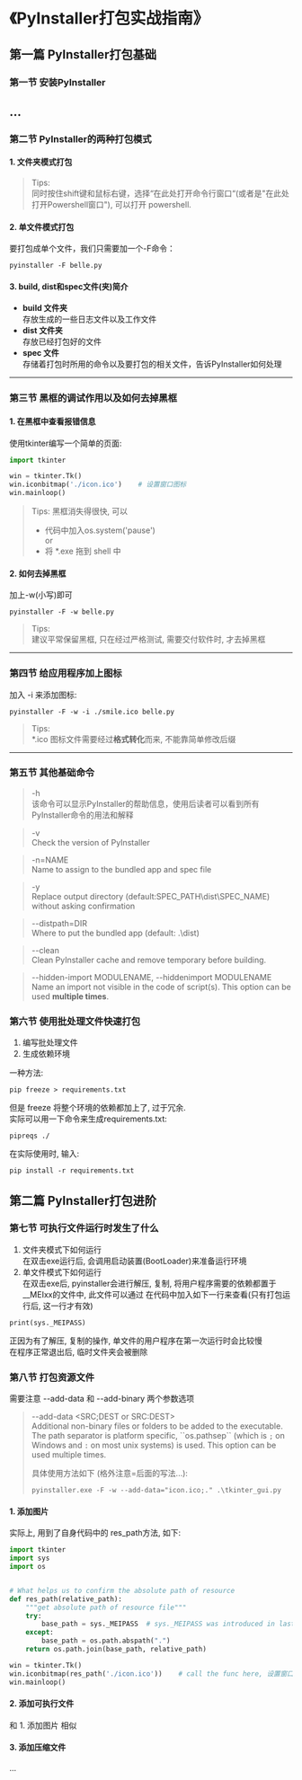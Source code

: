 # 《PyInstaller打包实战指南》
## 第一篇 PyInstaller打包基础
### 第一节 安装PyInstaller
...
---
### 第二节 PyInstaller的两种打包模式
#### 1. 文件夹模式打包
> Tips:  
>同时按住shift键和鼠标右键，选择“在此处打开命令行窗口“(或者是"在此处打开Powershell窗口"), 可以打开
>powershell.

#### 2. 单文件模式打包
要打包成单个文件，我们只需要加一个-F命令：
```
pyinstaller -F belle.py
```

#### 3. build, dist和spec文件(夹)简介  
- **build 文件夹**  
存放生成的一些日志文件以及工作文件
- **dist 文件夹**  
存放已经打包好的文件
- **spec 文件**  
存储着打包时所用的命令以及要打包的相关文件，告诉PyInstaller如何处理

---
### 第三节 黑框的调试作用以及如何去掉黑框
#### 1. 在黑框中查看报错信息
使用tkinter编写一个简单的页面:
```python
import tkinter

win = tkinter.Tk()
win.iconbitmap('./icon.ico')    # 设置窗口图标
win.mainloop()
```
> Tips:
> 黑框消失得很快, 可以
> - 代码中加入os.system('pause')  
>   or
> - 将 *.exe 拖到 shell 中 

#### 2. 如何去掉黑框  
加上-w(小写)即可
```
pyinstaller -F -w belle.py
```
> Tips:  
> 建议平常保留黑框, 只在经过严格测试, 需要交付软件时, 才去掉黑框

---
### 第四节 给应用程序加上图标
加入 -i 来添加图标:
```
pyinstaller -F -w -i ./smile.ico belle.py
```
> Tips:  
> \*.ico 图标文件需要经过**格式转化**而来, 不能靠简单修改后缀

---
### 第五节 其他基础命令
> -h   
>该命令可以显示PyInstaller的帮助信息，使用后读者可以看到所有PyInstaller命令的用法和解释

> -v  
> Check the version of PyInstaller

> -n=NAME  
>  Name to assign to the bundled app and spec file

> -y   
>  Replace output directory (default:SPEC_PATH\dist\SPEC_NAME) without asking confirmation

> --distpath=DIR  
> Where to put the bundled app (default: .\dist)

> --clean   
> Clean PyInstaller cache and remove temporary before building.

> --hidden-import MODULENAME, --hiddenimport MODULENAME  
> Name an import not visible in the code of script(s). This option can be used **multiple times**.

### 第六节 使用批处理文件快速打包
1. 编写批处理文件
2. 生成依赖环境  

一种方法: 
```
pip freeze > requirements.txt
```
但是 freeze 将整个环境的依赖都加上了, 过于冗余.  
实际可以用一下命令来生成requirements.txt:  
```
pipreqs ./
```
在实际使用时, 输入:
```
pip install -r requirements.txt
```

## 第二篇 PyInstaller打包进阶
### 第七节 可执行文件运行时发生了什么
1. 文件夹模式下如何运行  
在双击exe运行后, 会调用启动装置(BootLoader)来准备运行环境
2. 单文件模式下如何运行  
在双击exe后, pyinstaller会进行解压, 复制, 将用户程序需要的依赖都置于__MEIxx的文件中, 此文件可以通过
在代码中加入如下一行来查看(只有打包运行后, 这一行才有效)
```
print(sys._MEIPASS)
```
正因为有了解压, 复制的操作, 单文件的用户程序在第一次运行时会比较慢  
在程序正常退出后, 临时文件夹会被删除

### 第八节 打包资源文件
需要注意 --add-data 和 --add-binary 两个参数选项
>  --add-data <SRC;DEST or SRC:DEST>  
> Additional non-binary files or folders to be added to the executable. The path separator is 
> platform specific, \`\`os.pathsep\`\` (which is ``;`` on Windows and ``:`` on 
> most unix systems) is used. This option can be used multiple times.  
>
>具体使用方法如下 (格外注意=后面的写法...):
>```
>pyinstaller.exe -F -w --add-data="icon.ico;." .\tkinter_gui.py
>```
#### 1. 添加图片
实际上, 用到了自身代码中的 res_path方法, 如下:
```python
import tkinter
import sys
import os


# What helps us to confirm the absolute path of resource
def res_path(relative_path):
    """get absolute path of resource file"""
    try:
        base_path = sys._MEIPASS  # sys._MEIPASS was introduced in last section...
    except:
        base_path = os.path.abspath(".")
    return os.path.join(base_path, relative_path)

win = tkinter.Tk()
win.iconbitmap(res_path('./icon.ico'))    # call the func here, 设置窗口图标
win.mainloop()
```
#### 2. 添加可执行文件
和 1. 添加图片 相似
#### 3. 添加压缩文件
...
